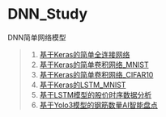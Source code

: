 # DNN_Study

DNN简单网络模型

> 1. [基于Keras的简单全连接网络](./dnn/KerasNet/FullyConnectedNetwork_MNIST.py)
> 2. [基于Keras的简单卷积网络_MNIST](./dnn/KerasNet/ConvolutionalNeuralNetwork_MNIST.py)
> 3. [基于Keras的简单卷积网络_CIFAR10](./dnn/KerasNet/ConvolutionalNeuralNetwork_CIFAR10.py)
> 4. [基于Keras的LSTM_MNIST](./dnn/KerasNet/LSTM_MNIST.py)
> 5. [基于LSTM模型的股价时序数据分析](./projs/stock)
> 6. [基于Yolo3模型的钢筋数量AI智能盘点](./projs/rebars)

